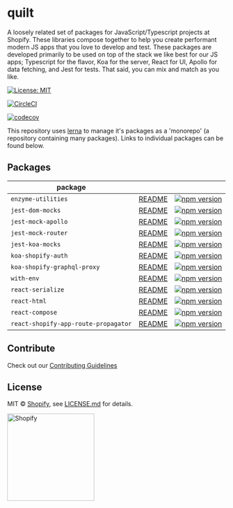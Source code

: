 # quilt

A loosely related set of packages for JavaScript/Typescript projects at Shopify. These libraries compose together to help you create performant modern JS apps that you love to develop and test. These packages are developed primarily to be used on top of the stack we like best for our JS apps; Typescript for the flavor, Koa for the server, React for UI, Apollo for data fetching, and Jest for tests. That said, you can mix and match as you like.

[![License: MIT](https://img.shields.io/badge/License-MIT-green.svg)](LICENSE.md)

[![CircleCI](https://circleci.com/gh/Shopify/quilt.svg?style=svg&circle-token=8dafbec2d33dcb489dfce1e82ed37c271b26aeba)](https://circleci.com/gh/Shopify/quilt)

[![codecov](https://codecov.io/gh/Shopify/quilt/branch/master/graph/badge.svg)](https://codecov.io/gh/Shopify/quilt)

This repository uses [lerna](https://github.com/lerna/lerna) to manage it's packages as a 'monorepo' (a repository containing many packages). Links to individual packages can be found below.

## Packages

| package                              |                                                                                          |                                                                                                                                                        |
| ------------------------------------ | ---------------------------------------------------------------------------------------- | ------------------------------------------------------------------------------------------------------------------------------------------------------ |
| `enzyme-utilities`                   | [README](packages/enzyme-utilities/README.md)                                            | [![npm version](https://badge.fury.io/js/%40shopify%2Fenzyme-utilities.svg)](https://badge.fury.io/js/%40shopify%2Fenzyme-utilities)                   |
| `jest-dom-mocks`                     | [README](packages/jest-dom-mocks/README.md)                                              | [![npm version](https://badge.fury.io/js/%40shopify%2Fjest-dom-mocks.svg)](https://badge.fury.io/js/%40shopify%2Fjest-dom-mocks)                       |
| `jest-mock-apollo`                   | [README](packages/jest-mock-apollo/README.md)                                            | [![npm version](https://badge.fury.io/js/%40shopify%2Fjest-mock-apollo.svg)](https://badge.fury.io/js/%40shopify%2Fjest-mock-apollo)                   |
| `jest-mock-router`                   | [README](packages/jest-mock-router/README.md)                                            | [![npm version](https://badge.fury.io/js/%40shopify%2Fjest-mock-router.svg)](https://badge.fury.io/js/%40shopify%2Fjest-mock-router)                   |
| `jest-koa-mocks`                     | [README](https://github.com/Shopify/quilt/blob/master/packages/jest-koa-mocks/README.md) | [![npm version](https://badge.fury.io/js/%40shopify%2Fjest-koa-mocks.svg)](https://badge.fury.io/js/%40shopify%2Fjest-koa-mocks)                       |
| `koa-shopify-auth`                   | [README](packages/koa-shopify-auth/README.md)                                            | [![npm version](https://badge.fury.io/js/%40shopify%2Fkoa-shopify-auth.svg)](https://badge.fury.io/js/%40shopify%2Fkoa-shopify-auth)                   |
| `koa-shopify-graphql-proxy`          | [README](packages/koa-shopify-graphql-proxy/README.md)                                   | [![npm version](https://badge.fury.io/js/%40shopify%2Fkoa-shopify-graphql-proxy.svg)](https://badge.fury.io/js/%40shopify%2Fkoa-shopify-graphql-proxy) |
| `with-env`                           | [README](packages/with-env/README.md)                                                    | [![npm version](https://badge.fury.io/js/%40shopify%2Fwith-env.svg)](https://badge.fury.io/js/%40shopify%2Fwith-env)                                   |
| `react-serialize`                    | [README](packages/react-serialize/README.md)                                             | [![npm version](https://badge.fury.io/js/%40shopify%2Freact-serialize.svg)](https://badge.fury.io/js/%40shopify%2Freact-serialize)                     |
| `react-html`                         | [README](packages/react-html/README.md)                                                  | [![npm version](https://badge.fury.io/js/%40shopify%2Freact-html.svg)](https://badge.fury.io/js/%40shopify%2Freact-html)                               |
| `react-compose`                      | [README](packages/react-compose/README.md)                                               | [![npm version](https://badge.fury.io/js/%40shopify%2Freact-compose.svg)](https://badge.fury.io/js/%40shopify%2Freact-compose)                         |
| `react-shopify-app-route-propagator` | [README](packages/react-shopify-app-route-propagator/README.md)                          | [![npm version](https://badge.fury.io/js/%40shopify%2Freact-shopify-app-route-propagator.svg)](https://badge.fury.io/js/%40shopify%2Freact-html)       |

## Contribute

Check out our [Contributing Guidelines](CONTRIBUTING.md)

## License

MIT &copy; [Shopify](https://shopify.com/), see [LICENSE.md](LICENSE.md) for details.

<a href="http://www.shopify.com/"><img src="https://cdn.shopify.com/assets2/press/brand/shopify-logo-main-small-f029fcaf14649a054509f6790ce2ce94d1f1c037b4015b4f106c5a67ab033f5b.png" alt="Shopify" width="200" /></a>
